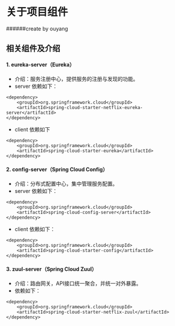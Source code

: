 # 关于项目组件
######create by ouyang

## 相关组件及介绍

#### 1. eureka-server（Eureka）

* 介绍：服务注册中心，提供服务的注册与发现的功能。
* server 依赖如下：

~~~
<dependency>
    <groupId>org.springframework.cloud</groupId>
    <artifactId>spring-cloud-starter-netflix-eureka-server</artifactId>
</dependency>
~~~
* client 依赖如下

~~~
<dependency>
    <groupId>org.springframework.cloud</groupId>
    <artifactId>spring-cloud-starter-eureka</artifactId>
</dependency>
~~~
#### 2. config-server（Spring Cloud Config）

* 介绍：分布式配置中心，集中管理服务配置。
* server 依赖如下：
~~~
<dependency>
    <groupId>org.springframework.cloud</groupId>
    <artifactId>spring-cloud-config-server</artifactId>
</dependency>
~~~
* client 依赖如下：
~~~
<dependency>
    <groupId>org.springframework.cloud</groupId>
    <artifactId>spring-cloud-starter-config</artifactId>
</dependency>
~~~

#### 3. zuul-server（Spring Cloud Zuul）
* 介绍：路由网关，API接口统一聚合，并统一对外暴露。
* 依赖如下：
~~~
<dependency>
    <groupId>org.springframework.cloud</groupId>
    <artifactId>spring-cloud-starter-netflix-zuul</artifactId>
</dependency>
~~~


